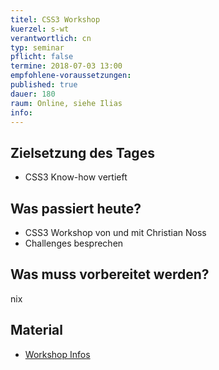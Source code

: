 ```yaml
---
titel: CSS3 Workshop
kuerzel: s-wt
verantwortlich: cn
typ: seminar
pflicht: false
termine: 2018-07-03 13:00
empfohlene-voraussetzungen: 
published: true
dauer: 180
raum: Online, siehe Ilias
info: 
---
```


## Zielsetzung des Tages
- CSS3 Know-how vertieft

## Was passiert heute?
- CSS3 Workshop von und mit Christian Noss
- Challenges besprechen

## Was muss vorbereitet werden?
nix

## Material
* [Workshop Infos](/mi-master-wtw/workshops/2018/css3/)
